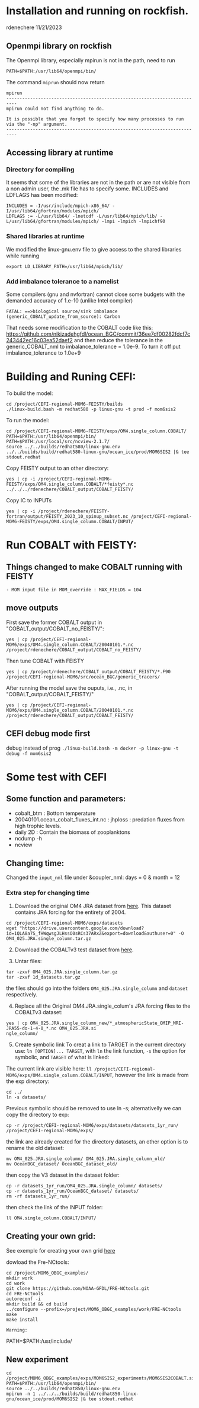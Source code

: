 # Installation and running on rockfish.
rdenechere 11/21/2023

## Openmpi library on rockfish
The Openmpi library, especially mpirun is not in the path, need to run
```
PATH=$PATH:/usr/lib64/openmpi/bin/
``` 

The command `miprun` should now return
```
mpirun
--------------------------------------------------------------------------
mpirun could not find anything to do.

It is possible that you forgot to specify how many processes to run
via the "-np" argument.
--------------------------------------------------------------------------
```

## Accessing library at runtime

### Directory for compiling
It seems that some of the libraries are not in the path or are not visible from a non admin user, the .mk file has to specify some. INCLUDES and LDFLAGS has been modified:
```
INCLUDES = -I/usr/include/mpich-x86_64/ -I/usr/lib64/gfortran/modules/mpich/
LDFLAGS := -L/usr/lib64/ -lnetcdf -L/usr/lib64/mpich/lib/ -L/usr/lib64/gfortran/modules/mpich/ -lmpi -lmpich -lmpichf90
```

### Shared libraries at runtime
We modified the linux-gnu.env file to give access to the shared libraries while running
```
export LD_LIBRARY_PATH=/usr/lib64/mpich/lib/
```

### Add imbalance tolerance to a namelist
Some compilers (gnu and nvfortran) cannot close some budgets with the demanded accuracy of 1.e-10 (unlike Intel compiler)
```
FATAL: ==>biological source/sink imbalance (generic_COBALT_update_from_source): Carbon
```
That needs some modification to the COBALT code like this:
https://github.com/nikizadehgfdl/ocean_BGC/commit/36ee7df00282fdcf7c243442ec16c03ea52daef2
and then reduce the tolerance in the generic_COBALT_nml to imbalance_tolerance = 1.0e-9.
To turn it off put imbalance_tolerance to 1.0e+9


# Building and Runing CEFI: 
To build the model:
```
cd /project/CEFI-regional-MOM6-FEISTY/builds
./linux-build.bash -m redhat580 -p linux-gnu -t prod -f mom6sis2
```

To run the model: 
```
cd /project/CEFI-regional-MOM6-FEISTY/exps/OM4.single_column.COBALT/
PATH=$PATH:/usr/lib64/openmpi/bin/
PATH=$PATH:/usr/local/src/ncview-2.1.7/
source ../../builds/redhat580/linux-gnu.env 
../../builds/build/redhat580-linux-gnu/ocean_ice/prod/MOM6SIS2 |& tee stdout.redhat
```

Copy FEISTY output to an other directory: 
```
yes | cp -i /project/CEFI-regional-MOM6-FEISTY/exps/OM4.single_column.COBALT/*feisty*.nc ../../../rdenechere/COBALT_output/COBALT_FEISTY/
```

Copy IC to INPUTs
```
yes | cp -i /project/rdenechere/FEISTY-fortran/output/FEISTY_2023_10_spinup_subset.nc /project/CEFI-regional-MOM6-FEISTY/exps/OM4.single_column.COBALT/INPUT/
```

# Run COBALT with FEISTY: 

## Things changed to make COBALT running with FEISTY
    - MOM input file in MOM_override : MAX_FIELDS = 104

## move outputs  
First save the former COBALT output in "COBALT_output/COBALT_no_FEISTY/":
```
yes | cp /project/CEFI-regional-MOM6/exps/OM4.single_column.COBALT/20040101.*.nc /project/rdenechere/COBALT_output/COBALT_no_FEISTY/
```

Then tune COBALT with FEISTY
```
yes | cp /project/rdenechere/COBALT_output/COBALT_FEISTY/*.F90 /project/CEFI-regional-MOM6/src/ocean_BGC/generic_tracers/
```

After running the model save the ouputs, i.e., .nc, in "COBALT_output/COBALT_FEISTY/"
```
yes | cp /project/CEFI-regional-MOM6/exps/OM4.single_column.COBALT/20040101.*.nc /project/rdenechere/COBALT_output/COBALT_FEISTY/
```

## CEFI debug mode first
debug instead of prog 
`./linux-build.bash -m docker -p linux-gnu -t debug -f mom6sis2`


# Some test with CEFI

## Some function and parameters: 
- cobalt_btm : Bottom temperature
- 20040101.ocean_cobalt_fluxes_int.nc : jhploss : predation fluxes from high trophic levels. 
- daily 2D : Contain the biomass of zooplanktons
- ncdump -h 
- ncview 


## Changing time: 
Changed the `input_nml` file under &coupler_nml: days = 0 & month = 12 

### Extra step for changing time

1. Download the original OM4 JRA dataset from [here](https://drive.google.com/file/d/1QLA8a7S_fHWqwsgJLHssO0sRCs37ARxZ). This dataset contains JRA forcing for the entirety of 2004.
```
cd /project/CEFI-regional-MOM6/exps/datasets
wget "https://drive.usercontent.google.com/download?id=1QLA8a7S_fHWqwsgJLHssO0sRCs37ARxZ&export=download&authuser=0" -O OM4_025.JRA.single_column.tar.gz
```
2. Download the COBALTv3 test dataset from [here](https://urldefense.com/v3/__https://gfdl-med.s3.amazonaws.com/OceanBGC_dataset/1d_datasets.tar.gz__;!!Mih3wA!Go8BmwiLS3KDthzWBALgkynXqTpex1An7xcj3rucW1cYpMaXxVEOWIH57Q2ThrVIPFwsiVP5cF1ft5iFXvsjVgyZQA$).

3. Untar files: 
``` 
tar -zxvf OM4_025.JRA.single_column.tar.gz
tar -zxvf 1d_datasets.tar.gz
```
the files should go into the folders ``OM4_025.JRA.single_column`` and ``dataset`` respectively.

4. Replace all the Original OM4.JRA.single_colum's JRA forcing files to the COBALTv3 dataset:
```
yes | cp OM4_025.JRA.single_column_new/*_atmosphericState_OMIP_MRI-JRA55-do-1-4-0_*.nc OM4_025.JRA.si
ngle_column/
```

5. Create symbolic link 
To creat a link to TARGET in the current directory use: ``ln [OPTION]... TARGET``, with `ln` the link function, `-s` the option for symbolic, and `TARGET` of what is linked: 

The current link are visible here: `ll /project/CEFI-regional-MOM6/exps/OM4.single_column.COBALT/INPUT`, however the link is made from the exp directory:
```
cd ../
ln -s datasets/
```
Previous symbolic should be removed to use ln -s; alternativelly we can copy the directory to exp:
```
cp -r /project/CEFI-regional-MOM6/exps/datasets/datasets_1yr_run/ /project/CEFI-regional-MOM6/exps/
```

the link are already created for the directory datasets, an other option is to rename the old dataset: 
```
mv OM4_025.JRA.single_column/ OM4_025.JRA.single_column_old/
mv OceanBGC_dataset/ OceanBGC_dataset_old/
```
then copy the V3 dataset in the dataset folder: 
```
cp -r datasets_1yr_run/OM4_025.JRA.single_column/ datasets/
cp -r datasets_1yr_run/OceanBGC_dataset/ datasets/
rm -rf datasets_1yr_run/
```
then check the link of the INPUT folder: 
```
ll OM4.single_column.COBALT/INPUT/
```

## Creating your own grid: 
See exemple for creating your own grid [here](https://github.com/yichengt900/MOM6_OBGC_examples/blob/main/exps/OM4.single_column/BuildExchangeGrid.csh)


dowload the Fre-NCtools: 
```
cd /project/MOM6_OBGC_examples/
mkdir work 
cd work
git clone https://github.com/NOAA-GFDL/FRE-NCtools.git
cd FRE-NCtools
autoreconf -i
mkdir build && cd build
../configure --prefix=/project/MOM6_OBGC_examples/work/FRE-NCtools
make
make install
```

`Warning:`

PATH=$PATH:/usr/include/


## New experiment 
```
cd /project/MOM6_OBGC_examples/exps/MOM6SIS2_experiments/MOM6SIS2COBALT.single_column
PATH=$PATH:/usr/lib64/openmpi/bin/
source ../../builds/redhat850/linux-gnu.env  
mpirun -n 1 ../../../builds/build/redhat850-linux-gnu/ocean_ice/prod/MOM6SIS2 |& tee stdout.redhat
```

